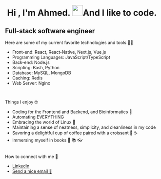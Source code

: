 <h1 align="center">Hi , I'm Ahmed. <img src="https://media.giphy.com/media/hvRJCLFzcasrR4ia7z/giphy.gif" width="35">And I like to code.</h1>


<h2>Full-stack software engineer</h2>


Here are some of my current favorite technologies and tools 👨‍💻

- Front-end: React, React-Native, Next.js, Vue.js
- Programming Languages: JavaScript/TypeScript
- Back-end: Node.js
- Scripting: Bash, Python
- Database: MySQL, MongoDB
- Caching: Redis
- Web Server: Nginx

<br>

Things I enjoy 🤓

- Coding for the Frontend and Backend, and Bioinformatics 🧬 
- Automating EVERYTHING
- Embracing the world of Linux 🐧
- Maintaining a sense of neatness, simplicity, and cleanliness in my code
- Savoring a delightful cup of coffee paired with a croissant 🥐 ☕
- Immersing myself in books 📖 📚 👓

<br>
How to connect with me 🤝

- <a href="https://www.linkedin.com/in/ahmed-h-i-763b60164/">LinkedIn</a>
- <a href='mailto:ahmedhibrahim01@gmail.com'>Send a nice email 📧</a>

<!--1
<img alt="Coding" height="auto" width="450px" src="https://cdn.dribbble.com/users/1118376/screenshots/3604186/developer-dribbble.gif" align="right"/>

## :note  About me
- 🎓: I am a Computer Engineer.
- :school: I'm a PhD Student of Bioinformatics at Mugle University.
- 🧑‍💻: I'm working as a Software Engineer at Alternet.
- 🌱: I'm on track for learning more about: `NLP` and `Image Processing`.
- 🔍: I’m currently open for: `Freelance Jobs` or a new `Remote Job opportunity`
  
<p align="center">
  <a href=“#”>
    <img src="https://readme-typing-svg.herokuapp.com?lines=Always+learning+new+things&center=true&width=500&height=50"/>
    </a>
</p>

<p align="center"> 
	<img src="https://komarev.com/ghpvc/?username=AhmedHIbrahim&label=Profile%20views&color=0e75b6&style=plastic" alt="ahmedhibrahim" /> 
</p>

### 🛠 &nbsp;Tech Stack

![Python](https://img.shields.io/badge/-Python-05122A?style=flat&logo=python)&nbsp;
![JavaScript](https://img.shields.io/badge/-JavaScript-05122A?style=flat&logo=javascript)&nbsp;
![Java](https://img.shields.io/badge/-Java-05122A?style=flat&logo=Java&logoColor=FFA518)&nbsp;
![R (Statistics)](https://img.shields.io/badge/-R-05122A?style=flat&logo=R&logoColor=276DC3)\
![React](https://img.shields.io/badge/-React-05122A?style=flat&logo=react)&nbsp;
![Node.js](https://img.shields.io/badge/-Node.js-05122A?style=flat&logo=node.js)&nbsp;
![Bootstrap](https://img.shields.io/badge/-Bootstrap-05122A?style=flat&logo=bootstrap&logoColor=563D7C)\
![HTML](https://img.shields.io/badge/-HTML-05122A?style=flat&logo=HTML5)&nbsp;
![CSS](https://img.shields.io/badge/-CSS-05122A?style=flat&logo=CSS3&logoColor=1572B6)&nbsp;
![Git](https://img.shields.io/badge/-Git-05122A?style=flat&logo=git)&nbsp;

--!>
